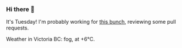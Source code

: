 ### Hi there :wave:

It's Tuesday! I'm probably working for [this bunch](https://github.com/kohofinancial), reviewing some pull requests.

Weather in Victoria BC: fog, at +6°C.
